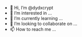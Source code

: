 - 👋 Hi, I’m @dydxcrypt
- 👀 I’m interested in ...
- 🌱 I’m currently learning ...
- 💞️ I’m looking to collaborate on ...
- 📫 How to reach me ...

<!---
dydxcrypt/dydxcrypt is a ✨ special ✨ repository because its `README.md` (this file) appears on your GitHub profile.
You can click the Preview link to take a look at your changes.
--->
